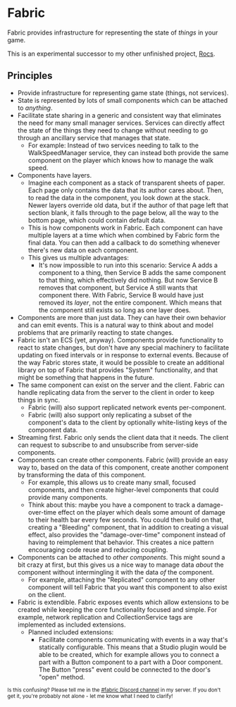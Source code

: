 # Fabric

Fabric provides infrastructure for representing the state of *things* in your game.

This is an experimental successor to my other unfinished project, [Rocs](https://github.com/rocs-rbx/rocs).

## Principles

- Provide infrastructure for representing game state (things, not services).
- State is represented by lots of small components which can be attached to *anything*.
- Facilitate state sharing in a generic and consistent way that eliminates the need for many small manager services. Services can directly affect the state of the things they need to change without needing to go through an ancillary service that manages that state.
  - For example: Instead of two services needing to talk to the WalkSpeedManager service, they can instead both provide the same component on the player which knows how to manage the walk speed.
- Components have layers.
  - Imagine each component as a stack of transparent sheets of paper. Each page only contains the data that its author cares about. Then, to read the data in the component, you look down at the stack. Newer layers override old data, but if the author of that page left that section blank, it falls through to the page below, all the way to the bottom page, which could contain default data.
  - This is how components work in Fabric. Each component can have multiple layers at a time which when combined by Fabric form the final data. You can then add a callback to do something whenever there's new data on each component.
  - This gives us multiple advantages:
    - It's now impossible to run into this scenario: Service A adds a component to a thing, then Service B adds the same component to that thing, which effectively did nothing. But now Service B removes that component, but Service A still wants that component there. With Fabric, Service B would have just removed its *layer*, not the entire component. Which means that the component still exists so long as one layer does.
- Components are more than just data. They can have their own behavior and can emit events. This is a natural way to think about and model problems that are primarily reacting to state changes.
- Fabric isn't an ECS (yet, anyway). Components provide functionality to react to state changes, but don't have any special machinery to facilitate updating on fixed intervals or in response to external events. Because of the way Fabric stores state, it would be possible to create an additional library on top of Fabric that provides "System" functionality, and that might be something that happens in the future.
- The same component can exist on the server and the client. Fabric can handle replicating data from the server to the client in order to keep things in sync.
  - Fabric (will) also support replicated network events per-component.
  - Fabric (will) also support only replicating a subset of the component's data to the client by optionally white-listing keys of the component data.
- Streaming first. Fabric only sends the client data that it needs. The client can request to subscribe to and unsubscribe from server-side components.
- Components can create other components. Fabric (will) provide an easy way to, based on the data of this component, create another component by transforming the data of this component.
  - For example, this allows us to create many small, focused components, and then create higher-level components that could provide many components. 
  - Think about this: maybe you have a component to track a damage-over-time effect on the player which deals some amount of damage to their health bar every few seconds. You could then build on that, creating a "Bleeding" component, that in addition to creating a visual effect, also provides the "damage-over-time" component instead of having to reimplement that behavior. This creates a nice pattern encouraging code reuse and reducing coupling.
- Components can be attached to *other components*. This might sound a bit crazy at first, but this gives us a nice way to manage data *about* the component without intermingling it with the data *of* the component.
  - For example, attaching the "Replicated" component to any other component will tell Fabric that you want this component to also exist on the client.
- Fabric is extendible. Fabric exposes events which allow extensions to be created while keeping the core functionality focused and simple. For example, network replication and CollectionService tags are implemented as included extensions.
  - Planned included extensions:
    - Facilitate components communicating with events in a way that's statically configurable. This means that a Studio plugin would be able to be created, which for example allows you to connect a part with a Button component to a part with a Door component. The Button "press" event could be connected to the door's "open" method.

<small>Is this confusing? Please tell me in the [#fabric Discord channel](https://discord.gg/Heyvvnd) in my server. If you don't get it, you're probably not alone - let me know what I need to clarify!</small>